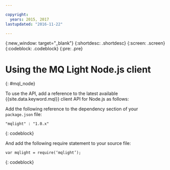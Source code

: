 ```yaml
---

copyright:
  years: 2015, 2017
lastupdated: "2016-11-22"

---
```


{:new_window: target="_blank"}
{:shortdesc: .shortdesc}
{:screen: .screen}
{:codeblock: .codeblock}
{:pre: .pre}

# Using the MQ Light Node.js client 
{: #mql_node}


To use the API, add a reference to the latest available {{site.data.keyword.mql}} client API for Node.js as follows:

Add the following reference to the dependency section of your ```package.json``` file:

<pre class="pre"><code>"mqlight" : "1.0.x"</code></pre>
{: codeblock}

And add the following require statement to your source
file:

<pre class="pre"><code>var mqlight = require(‘mqlight’);</code></pre>
{: codeblock}

<!-- Comment from Andrew
Instructions for getting started, with links for more info
Simple send source and receive source in-line

-->


